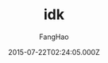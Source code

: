 ---
title: idk
github: https://github.com/UniFreak/unifreak.github.io
demo: https://unifreak.github.io
author: FangHao
ssg:
  - Jekyll
cms:
  - Markdown
date: 2015-07-22T02:24:05.000Z
description: A simple jekyll theme.
draft: false
publish_date: '2015-07-22T02:24:05Z'
update_date: '2022-06-17T00:58:15Z'
github_star: 21
github_fork: 38
---